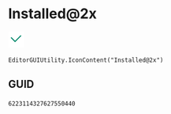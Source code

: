 # Installed@2x
![](/img/Installed@2x.png)

``` CSharp
EditorGUIUtility.IconContent("Installed@2x")
```
## GUID
```
6223114327627550440
```
